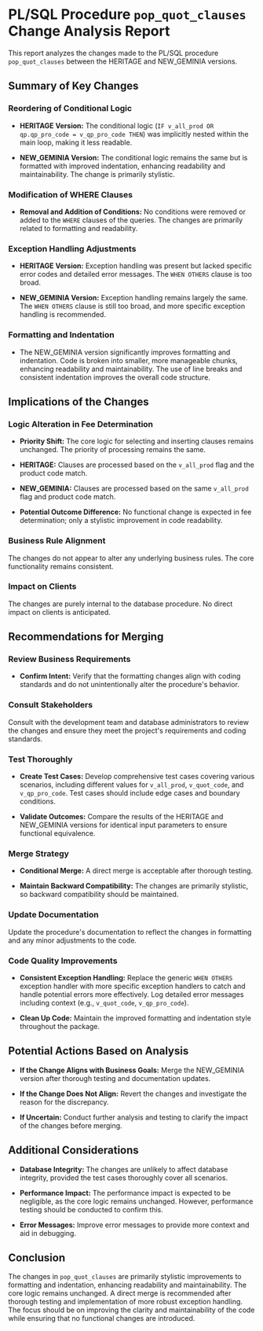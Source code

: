 # PL/SQL Procedure `pop_quot_clauses` Change Analysis Report

This report analyzes the changes made to the PL/SQL procedure `pop_quot_clauses` between the HERITAGE and NEW_GEMINIA versions.

## Summary of Key Changes

### Reordering of Conditional Logic

- **HERITAGE Version:** The conditional logic (`IF v_all_prod OR qp.qp_pro_code = v_qp_pro_code THEN`) was implicitly nested within the main loop, making it less readable.

- **NEW_GEMINIA Version:** The conditional logic remains the same but is formatted with improved indentation, enhancing readability and maintainability.  The change is primarily stylistic.

### Modification of WHERE Clauses

- **Removal and Addition of Conditions:** No conditions were removed or added to the `WHERE` clauses of the queries. The changes are primarily related to formatting and readability.

### Exception Handling Adjustments

- **HERITAGE Version:** Exception handling was present but lacked specific error codes and detailed error messages.  The `WHEN OTHERS` clause is too broad.

- **NEW_GEMINIA Version:** Exception handling remains largely the same.  The `WHEN OTHERS` clause is still too broad, and more specific exception handling is recommended.

### Formatting and Indentation

- The NEW_GEMINIA version significantly improves formatting and indentation.  Code is broken into smaller, more manageable chunks, enhancing readability and maintainability.  The use of line breaks and consistent indentation improves the overall code structure.


## Implications of the Changes

### Logic Alteration in Fee Determination

- **Priority Shift:** The core logic for selecting and inserting clauses remains unchanged. The priority of processing remains the same.

- **HERITAGE:** Clauses are processed based on the `v_all_prod` flag and the product code match.

- **NEW_GEMINIA:** Clauses are processed based on the same `v_all_prod` flag and product code match.

- **Potential Outcome Difference:** No functional change is expected in fee determination; only a stylistic improvement in code readability.

### Business Rule Alignment

The changes do not appear to alter any underlying business rules.  The core functionality remains consistent.

### Impact on Clients

The changes are purely internal to the database procedure.  No direct impact on clients is anticipated.


## Recommendations for Merging

### Review Business Requirements

- **Confirm Intent:** Verify that the formatting changes align with coding standards and do not unintentionally alter the procedure's behavior.

### Consult Stakeholders

Consult with the development team and database administrators to review the changes and ensure they meet the project's requirements and coding standards.

### Test Thoroughly

- **Create Test Cases:** Develop comprehensive test cases covering various scenarios, including different values for `v_all_prod`, `v_quot_code`, and `v_qp_pro_code`.  Test cases should include edge cases and boundary conditions.

- **Validate Outcomes:**  Compare the results of the HERITAGE and NEW_GEMINIA versions for identical input parameters to ensure functional equivalence.

### Merge Strategy

- **Conditional Merge:** A direct merge is acceptable after thorough testing.

- **Maintain Backward Compatibility:** The changes are primarily stylistic, so backward compatibility should be maintained.

### Update Documentation

Update the procedure's documentation to reflect the changes in formatting and any minor adjustments to the code.

### Code Quality Improvements

- **Consistent Exception Handling:**  Replace the generic `WHEN OTHERS` exception handler with more specific exception handlers to catch and handle potential errors more effectively.  Log detailed error messages including context (e.g., `v_quot_code`, `v_qp_pro_code`).

- **Clean Up Code:**  Maintain the improved formatting and indentation style throughout the package.


## Potential Actions Based on Analysis

- **If the Change Aligns with Business Goals:** Merge the NEW_GEMINIA version after thorough testing and documentation updates.

- **If the Change Does Not Align:** Revert the changes and investigate the reason for the discrepancy.

- **If Uncertain:** Conduct further analysis and testing to clarify the impact of the changes before merging.


## Additional Considerations

- **Database Integrity:** The changes are unlikely to affect database integrity, provided the test cases thoroughly cover all scenarios.

- **Performance Impact:** The performance impact is expected to be negligible, as the core logic remains unchanged.  However, performance testing should be conducted to confirm this.

- **Error Messages:** Improve error messages to provide more context and aid in debugging.


## Conclusion

The changes in `pop_quot_clauses` are primarily stylistic improvements to formatting and indentation, enhancing readability and maintainability.  The core logic remains unchanged.  A direct merge is recommended after thorough testing and implementation of more robust exception handling.  The focus should be on improving the clarity and maintainability of the code while ensuring that no functional changes are introduced.
